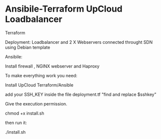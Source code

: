 # Ansibile-Terraform UpCloud Loadbalancer

Terraform 

Deployment: Loadbalancer and 2 X Webservers connected throught SDN using Debian template

Ansibile:

Install firewall , NGINX webserver and Haproxy  

To make everything work you need:

Install UpCloud Terraform/Ansible 

add your SSH_KEY inside the file deployment.tf "find and replace $sshkey"

Give the execution permission.

chmod +x install.sh

then run it:

./install.sh

 
 
